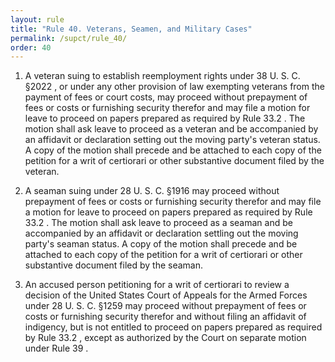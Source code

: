 ```yaml
---
layout: rule
title: "Rule 40. Veterans, Seamen, and Military Cases"
permalink: /supct/rule_40/
order: 40
---
```


1. A veteran suing to establish reemployment rights under 38 U. S. C. §2022 , or under any other provision of law exempting veterans from the payment of fees or court costs, may proceed without prepayment of fees or costs or furnishing security therefor and may file a motion for leave to proceed on papers prepared as required by Rule 33.2 . The motion shall ask leave to proceed as a veteran and be accompanied by an affidavit or declaration setting out the moving party's veteran status. A copy of the motion shall precede and be attached to each copy of the petition for a writ of certiorari or other substantive document filed by the veteran.


2. A seaman suing under 28 U. S. C. §1916 may proceed without prepayment of fees or costs or furnishing security therefor and may file a motion for leave to proceed on papers prepared as required by Rule 33.2 . The motion shall ask leave to proceed as a seaman and be accompanied by an affidavit or declaration settling out the moving party's seaman status. A copy of the motion shall precede and be attached to each copy of the petition for a writ of certiorari or other substantive document filed by the seaman.


3. An accused person petitioning for a writ of certiorari to review a decision of the United States Court of Appeals for the Armed Forces under 28 U. S. C. §1259 may proceed without prepayment of fees or costs or furnishing security therefor and without filing an affidavit of indigency, but is not entitled to proceed on papers prepared as required by Rule 33.2 , except as authorized by the Court on separate motion under Rule 39 .
